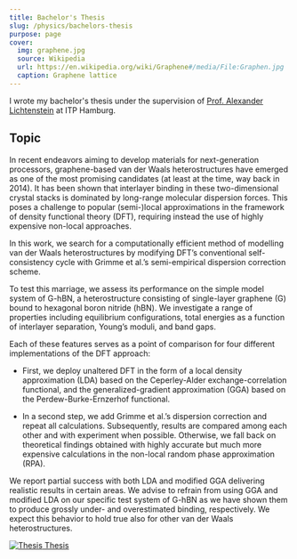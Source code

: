 ```yaml
---
title: Bachelor's Thesis
slug: /physics/bachelors-thesis
purpose: page
cover:
  img: graphene.jpg
  source: Wikipedia
  url: https://en.wikipedia.org/wiki/Graphene#/media/File:Graphen.jpg
  caption: Graphene lattice
---
```


I wrote my bachelor's thesis under the supervision of [Prof. Alexander Lichtenstein](https://theorie.physnet.uni-hamburg.de/group_magno/?page_id=43) at ITP Hamburg.

## Topic

In recent endeavors aiming to develop materials for next-generation processors, graphene-based van der Waals heterostructures have emerged as one of the most promising candidates (at least at the time, way back in 2014). It has been shown that interlayer binding in these two-dimensional crystal stacks is dominated by long-range molecular dispersion forces. This poses a challenge to popular (semi-)local approximations in the framework of density functional theory (DFT), requiring instead the use of highly expensive non-local approaches.

In this work, we search for a computationally efficient method of modelling van der Waals heterostructures by modifying DFT’s conventional self-consistency cycle with Grimme et al.’s semi-empirical dispersion correction scheme.

To test this marriage, we assess its performance on the simple model system of G-hBN, a heterostructure consisting of single-layer graphene (G) bound to hexagonal boron nitride (hBN). We investigate a range of properties including equilibrium configurations, total energies as a function of interlayer separation, Young’s moduli, and band gaps.

Each of these features serves as a point of comparison for four different implementations of the DFT approach:

- First, we deploy unaltered DFT in the form of a local density approximation (LDA) based on the Ceperley-Alder exchange-correlation functional, and the generalized-gradient approximation (GGA) based on the Perdew-Burke-Ernzerhof functional.

- In a second step, we add Grimme et al.’s dispersion correction and repeat all calculations.
  Subsequently, results are compared among each other and with experiment when possible. Otherwise, we fall back on theoretical findings obtained with highly accurate but much more expensive calculations in the non-local random phase approximation (RPA).

We report partial success with both LDA and modified GGA delivering realistic results in certain areas. We advise to refrain from using GGA and modified LDA on our specific test system of G-hBN as we have shown them to produce grossly under- and overestimated binding, respectively. We expect this behavior to hold true also for other van der Waals heterostructures.

<div class="grid docs">

[![Thesis](thesis.png) Thesis](thesis.pdf)

</div>
